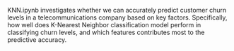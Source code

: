 KNN.ipynb investigates whether we can accurately predict customer churn levels in a telecommunications company based on key factors. Specifically, how well does K-Nearest Neighbor classification model perform in classifying churn levels, and which features contributes most to the predictive accuracy.

